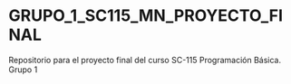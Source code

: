 # GRUPO_1_SC115_MN_PROYECTO_FINAL
Repositorio para el proyecto final del curso SC-115 Programación Básica. Grupo 1
